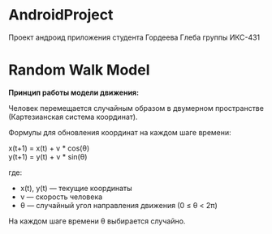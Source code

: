 # AndroidProject
Проект андроид приложения студента Гордеева Глеба группы ИКС-431
# Random Walk Model

**Принцип работы модели движения:**

Человек перемещается случайным образом в двумерном пространстве (Картезианская система координат).  

Формулы для обновления координат на каждом шаге времени:

x(t+1) = x(t) + v * cos(θ)  
y(t+1) = y(t) + v * sin(θ)  

где:  
- x(t), y(t) — текущие координаты  
- v — скорость человека  
- θ — случайный угол направления движения (0 ≤ θ < 2π)  

На каждом шаге времени θ выбирается случайно.
